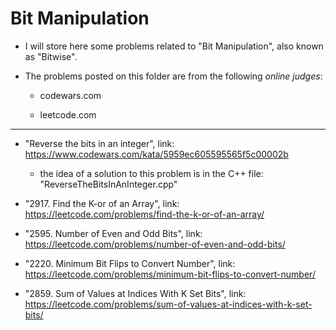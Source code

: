 # Bit Manipulation  

* I will store here some problems related to "Bit Manipulation", also known as "Bitwise".  

* The problems posted on this folder are from the following *online judges*:  

    - codewars.com  

    - leetcode.com  

---

- "Reverse the bits in an integer", link: https://www.codewars.com/kata/5959ec605595565f5c00002b  

    - the idea of a solution to this problem is in the C++ file: "ReverseTheBitsInAnInteger.cpp"  

- "2917. Find the K-or of an Array", link: https://leetcode.com/problems/find-the-k-or-of-an-array/  

- "2595. Number of Even and Odd Bits", link: https://leetcode.com/problems/number-of-even-and-odd-bits/  

- "2220. Minimum Bit Flips to Convert Number", link: https://leetcode.com/problems/minimum-bit-flips-to-convert-number/  

- "2859. Sum of Values at Indices With K Set Bits", link: https://leetcode.com/problems/sum-of-values-at-indices-with-k-set-bits/  